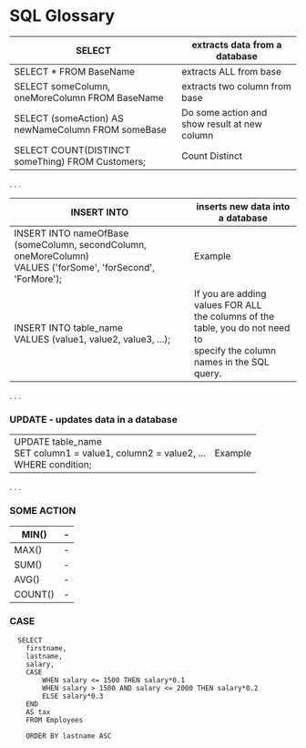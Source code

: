 # SQL Glossary


|SELECT | extracts data from a database|
| ----- | -----|
|SELECT * FROM BaseName | extracts ALL from base|
|SELECT someColumn, oneMoreColumn FROM BaseName| extracts two column from base |
|SELECT (someAction) AS newNameColumn FROM someBase | Do some action and show result at new column|
|SELECT COUNT(DISTINCT someThing) FROM Customers; | Count Distinct|

.
.
.

|INSERT INTO | inserts new data into a database|
| -----| -----|
|INSERT INTO nameOfBase (someColumn, secondColumn, oneMoreColumn) <br> VALUES ('forSome', 'forSecond', 'ForMore'); | Example|
|INSERT INTO table_name <br>VALUES (value1, value2, value3, ...);|If you are adding values FOR ALL <br> the columns of the table, you do not need to <br> specify the column names in the SQL query.|


.
.
.

### UPDATE -  updates data in a database
|||
|------|------|
| UPDATE table_name <br> SET column1 = value1, column2 = value2, ...<br> WHERE condition;| Example|


.
.
.

### SOME ACTION
|MIN()| - |
|------| ------|
|MAX()| - |
|SUM()| - |
|AVG()| - |
|COUNT()| - |



### CASE
      SELECT 
        firstname, 
        lastname, 
        salary, 
        CASE 
            WHEN salary <= 1500 THEN salary*0.1
            WHEN salary > 1500 AND salary <= 2000 THEN salary*0.2
            ELSE salary*0.3
        END
        AS tax 
        FROM Employees

        ORDER BY lastname ASC
